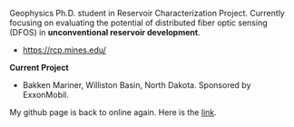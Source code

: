 Geophysics Ph.D. student in Reservoir Characterization Project. Currently focusing on evaluating the potential of distributed fiber optic sensing (DFOS) in **unconventional reservoir development**.

- https://rcp.mines.edu/

**Current Project**

- Bakken Mariner, Williston Basin, North Dakota. Sponsored by ExxonMobil.

My github page is back to online again. Here is the [link](https://shenyaojin.github.io).
